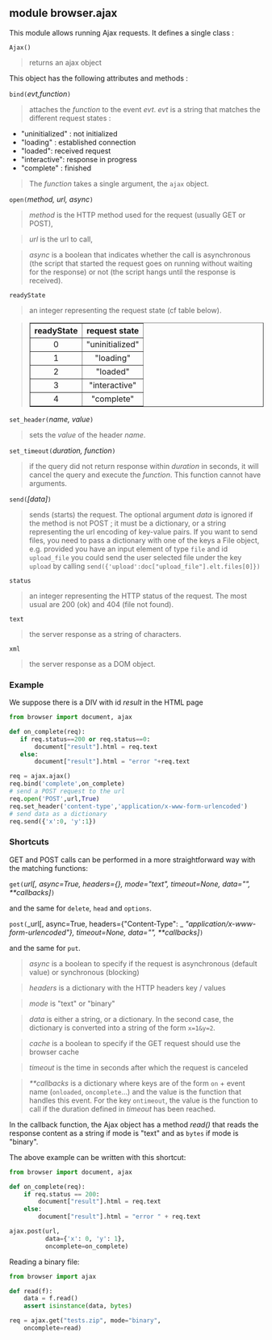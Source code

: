 module **browser.ajax**
-----------------------

This module allows running Ajax requests. It defines a single class :

`Ajax()`
> returns an ajax object

This object has the following attributes and methods :

`bind(`_evt,function_`)`
> attaches the _function_ to the event _evt_. _evt_ is a string that matches
> the different request states :

- "uninitialized" : not initialized
- "loading" : established connection
- "loaded": received request
- "interactive": response in progress
- "complete" : finished

> The _function_ takes a single argument, the `ajax` object.

`open(`_method, url, async_`)`
> _method_ is the HTTP method used for the request (usually GET or POST),

> _url_ is the url to call,

> _async_ is a boolean that indicates whether the call is asynchronous (the
> script that started the request goes on running without waiting for the
> response) or not (the script hangs until the response is received).


`readyState`
> an integer representing the request state (cf table below).

<blockquote>
<table cellspacing=0 cellpadding=4 border=1>
<tr><th>
readyState
</th><th>
request state
</th></tr>
<tr><td align="center">0</td><td>"uninitialized"</td></tr>
<tr><td align="center">1</td><td align="center">"loading"</td></tr>
<tr><td align="center">2</td><td align="center">"loaded"</td></tr>
<tr><td align="center">3</td><td align="center">"interactive"</td></tr>
<tr><td align="center">4</td><td align="center">"complete"</td></tr>
</table>
</blockquote>

`set_header(`_name, value_`)`
> sets the _value_ of the header _name_.

`set_timeout(`_duration, function_`)`
> if the query did not return response within _duration_ in seconds, it will
> cancel the query and execute the _function_. This function cannot have
> arguments.

`send(`_[data]_`)`
> sends (starts) the request. The optional argument _data_ is ignored if the
> method is not POST ; it must be a dictionary, or a string representing the url
> encoding of key-value pairs. If you want to send files, you need to pass
> a dictionary with one of the keys a File object, e.g. provided you have
> an input element of type `file` and id `upload_file` you could send the
> user selected file under the key `upload` by calling
> `send({'upload':doc["upload_file"].elt.files[0]})`

`status`
> an integer representing the HTTP status of the request. The most usual are
> 200 (ok) and 404 (file not found).

`text`
> the server response as a string of characters.

`xml`
> the server response as a DOM object.

### Example

We suppose there is a DIV with id _result_ in the HTML page

```python
from browser import document, ajax

def on_complete(req):
   if req.status==200 or req.status==0:
       document["result"].html = req.text
   else:
       document["result"].html = "error "+req.text

req = ajax.ajax()
req.bind('complete',on_complete)
# send a POST request to the url
req.open('POST',url,True)
req.set_header('content-type','application/x-www-form-urlencoded')
# send data as a dictionary
req.send({'x':0, 'y':1})
```

### Shortcuts

GET and POST calls can be performed in a more straightforward way with the
matching functions:

`get(`_url[, async=True, headers={}, mode="text", timeout=None, data="", **callbacks]_`)`

and the same for `delete`, `head` and `options`.

`post(`_url[, async=True, headers={"Content-Type": _
_"application/x-www-form-urlencoded"}, timeout=None, data="", **callbacks]_`)`

and the same for `put`.

> _async_ is a boolean to specify if the request is asynchronous
> (default value) or synchronous (blocking)

> _headers_ is a dictionary with the HTTP headers key / values

> _mode_ is "text" or "binary"

> _data_ is either a string, or a dictionary. In the second case, the
> dictionary is converted into a string of the form `x=1&y=2`.

> _cache_ is a boolean to specify if the GET request should use the browser
> cache

> _timeout_ is the time in seconds after which the request is canceled

> _**callbacks_ is a dictionary where keys are of the form
> `on` + event name (`onloaded`, `oncomplete`...) and the value is the
> function that handles this event. For the key `ontimeout`, the value
> is the function to call if the duration defined in _timeout_ has been
> reached.

In the callback function, the Ajax object has a method _read()_ that reads the
response content as a string if mode is "text" and as `bytes` if mode is
"binary".

The above example can be written with this shortcut:

```python
from browser import document, ajax

def on_complete(req):
    if req.status == 200:
        document["result"].html = req.text
    else:
        document["result"].html = "error " + req.text

ajax.post(url,
          data={'x': 0, 'y': 1},
          oncomplete=on_complete)
```

Reading a binary file:

```python
from browser import ajax

def read(f):
    data = f.read()
    assert isinstance(data, bytes)

req = ajax.get("tests.zip", mode="binary",
    oncomplete=read)
```
